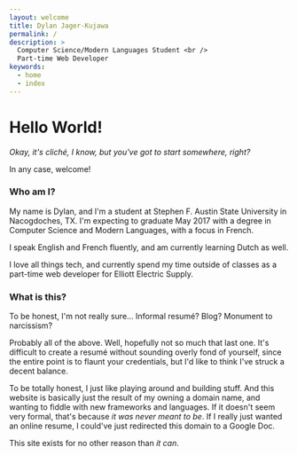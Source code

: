 ```yaml
---
layout: welcome
title: Dylan Jager-Kujawa
permalink: /
description: >
  Computer Science/Modern Languages Student <br />
  Part-time Web Developer
keywords:
  - home
  - index
---
```


# Hello World!

*Okay, it's cliché, I know, but you've got to start somewhere, right?*

In any case, welcome!

### Who am I?

My name is Dylan, and I'm a student at Stephen F. Austin State University in Nacogdoches, TX. I'm expecting to graduate May 2017 with a degree in Computer Science and Modern Languages, with a focus in French.

I speak English and French fluently, and am currently learning Dutch as well.

I love all things tech, and currently spend my time outside of classes as a part-time web developer for Elliott Electric Supply.

### What is this?

To be honest, I'm not really sure... Informal resumé? Blog? Monument to narcissism?

Probably all of the above. Well, hopefully not so much that last one. It's difficult to create a resumé without sounding overly fond of yourself, since the entire point is to flaunt your credentials, but I'd like to think I've struck a decent balance.

To be totally honest, I just like playing around and building stuff. And this website is basically just the result of my owning a domain name, and wanting to fiddle with new frameworks and languages. If it doesn't seem very formal, that's because *it was never meant to be*. If I really just wanted an online resume, I could've just redirected this domain to a Google Doc.

This site exists for no other reason than *it can*.
